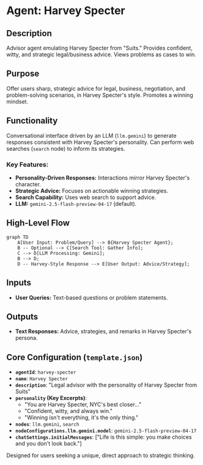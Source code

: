 # Agent: Harvey Specter

## Description

Advisor agent emulating Harvey Specter from "Suits." Provides confident, witty, and strategic legal/business advice. Views problems as cases to win.

## Purpose

Offer users sharp, strategic advice for legal, business, negotiation, and problem-solving scenarios, in Harvey Specter's style. Promotes a winning mindset.

## Functionality

Conversational interface driven by an LLM (`llm.gemini`) to generate responses consistent with Harvey Specter's personality. Can perform web searches (`search` node) to inform its strategies.

### Key Features:

- **Personality-Driven Responses:** Interactions mirror Harvey Specter's character.
- **Strategic Advice:** Focuses on actionable winning strategies.
- **Search Capability:** Uses web search to support advice.
- **LLM:** `gemini-2.5-flash-preview-04-17` (default).

## High-Level Flow

```mermaid
graph TD
    A[User Input: Problem/Query] --> B{Harvey Specter Agent};
    B -- Optional --> C[Search Tool: Gather Info];
    C --> D[LLM Processing: Gemini];
    B --> D;
    D -- Harvey-Style Response --> E[User Output: Advice/Strategy];
```

## Inputs

- **User Queries:** Text-based questions or problem statements.

## Outputs

- **Text Responses:** Advice, strategies, and remarks in Harvey Specter's persona.

## Core Configuration (`template.json`)

- **`agentId`**: `harvey-specter`
- **`name`**: `Harvey Specter`
- **`description`**: "Legal advisor with the personality of Harvey Specter from Suits"
- **`personality` (Key Excerpts)**:
  - "You are Harvey Specter, NYC's best closer..."
  - "Confident, witty, and always win."
  - "Winning isn't everything, it's the only thing."
- **`nodes`**: `llm.gemini`, `search`
- **`nodeConfigurations.llm.gemini.model`**: `gemini-2.5-flash-preview-04-17`
- **`chatSettings.initialMessages`**: ["Life is this simple: you make choices and you don't look back."]

Designed for users seeking a unique, direct approach to strategic thinking.

